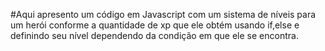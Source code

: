 #Aqui apresento um código em Javascript com um sistema de níveis 
para um herói conforme a quantidade de xp que ele obtém usando if,else e definindo seu nível
dependendo da condição em que ele se encontra.
